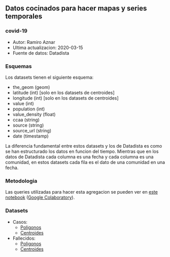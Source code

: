 ## Datos cocinados para hacer mapas y series temporales
### covid-19

* Autor: Ramiro Aznar
* Ultima actualizacion: 2020-03-15
* Fuente de datos: Datadista

### Esquemas

Los datasets tienen el siguiente esquema:
* the_geom (geom)
* latitude (int) [solo en los datasets de centroides]
* longitude (int) [solo en los datasets de centroides]
* value (int)
* population (int)
* value_density (float)
* ccaa (string)
* source (string)
* source_url (string)
* date (timestamp)

La diferencia fundamental entre estos datasets y los de Datadista es como se han estructurado los datos en funcion del tiempo. Mientras que en los datos de Datadista cada columna es una fecha y cada columna es una comunidad, en estos datasets cada fila es el dato de una comunidad en una fecha. 

### Metodologia

Las queries utilizadas para hacer esta agregacion se pueden ver en [este notebook](/prepare_covid19_data_spain.ipynb) ([Google Colaboratory](https://colab.research.google.com/drive/1W4Uw0w4bgCE5Q1oHSnQuscHbDpGmA9wu)).

### Datasets

* Casos:
    * [Poligonos](https://ramiroaznar.carto.com/dataset/casos_df)
    * [Centroides](https://ramiroaznar.carto.com/dataset/casos_centroids)
* Fallecidos:
    * [Poligonos](https://ramiroaznar.carto.com/dataset/fallecidos_df)
    * [Centroides](https://ramiroaznar.carto.com/dataset/fallecidos_centroids)
